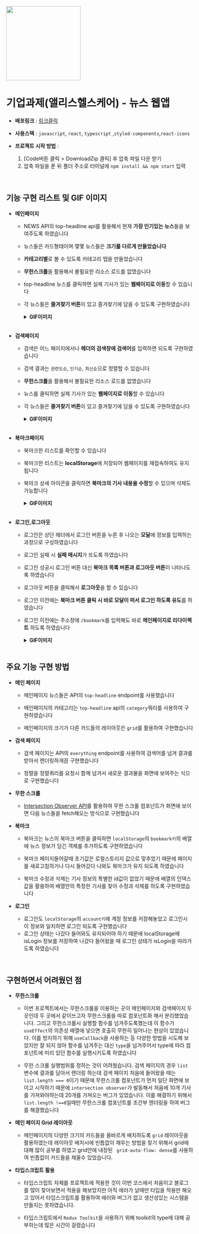 <img src='https://cdn.discordapp.com/attachments/1016940382061346880/1019400923870662756/news-newspaper-media-paper-press-article_108607.png' alt='' width='200'/>

# 기업과제(앨리스헬스케어) - 뉴스 웹앱

- **배포링크** : [링크클릭](https://codestates-fe-advanced-project-seokchanghwan-4.vercel.app/)
- **사용스택** : `javascript`, `react`, `typescript` ,`styled-components`,`react-icons`
- **프로젝트 시작 방법** :

  1.  [Code버튼 클릭 > DownloadZip 클릭] 후 압축 파일 다운 받기
  2.  압축 파일을 푼 뒤 폴더 주소로 터미널에 `npm install && npm start` 입력

<br/>

## 기능 구현 리스트 및 GIF 이미지

- **메인페이지**

  - NEWS API의 top-headline api를 활용해서 현재 **가장 인기있는 뉴스**들을 보여주도록 하였습니다
  - 뉴스들은 카드형태이며 몇몇 뉴스들은 **크기를 다르게 만들었습니다**
  - **카테고리별**로 볼 수 있도록 카테고리 탭을 만들었습니다
  - **무한스크롤**을 활용해서 불필요한 리소스 로드를 없앴습니다
  - top-headline 뉴스를 클릭하면 실제 기사가 있는 **웹페이지로 이동**할 수 있습니다
  - 각 뉴스들은 **즐겨찾기 버튼**이 있고 즐겨찾기에 담을 수 있도록 구현하였습니다
    <details>
    <summary><strong>GIF이미지</strong></summary>
    <div markdown='1'>
    <img src='https://cdn.discordapp.com/attachments/1016940382061346880/1019423197885632602/Sep-14-2022_10-43-21.gif' alt='' />

    > 첫 번째 이미지: 메인페이지 레이아웃 및 카테고리 탭과 무한스크롤 기능을 확인할 수 있습니다

    <img src='https://cdn.discordapp.com/attachments/1016940382061346880/1019422120188575836/Sep-14-2022_10-37-46.gif' alt='' />

    > 두 번째 이미지: 뉴스 클릭시 실제 웹페이지로 이동하는 것을 확인할 수 있습니다

    <img src='https://cdn.discordapp.com/attachments/1016940382061346880/1019422119853043802/Sep-14-2022_10-38-10.gif' alt='' />

    > 세 번째 이미지: 즐겨찾기 기능을 확인할 수 있습니다

    </div>
    </details>

    <br/>

- **검색페이지**

  - 검색은 어느 페이지에서나 **헤더의 검색창에 검색어**를 입력하면 되도록 구현하였습니다
  - 검색 결과는 `관련도순`, `인기순`, `최신순`으로 정렬할 수 있습니다
  - **무한스크롤**을 활용해서 불필요한 리소스 로드를 없앴습니다
  - 뉴스를 클릭하면 실제 기사가 있는 **웹페이지로 이동**할 수 있습니다
  - 각 뉴스들은 **즐겨찾기 버튼**이 있고 즐겨찾기에 담을 수 있도록 구현하였습니다
    <details>
    <summary><strong>GIF이미지</strong></summary>
    <div markdown='1'>
    <img src='https://cdn.discordapp.com/attachments/1016940382061346880/1019425568598540399/Sep-14-2022_10-51-45.gif' alt='' />

    > 첫 번째 이미지: 검색어 입력 후 결과와 정렬 기능, 무한스크롤 기능을 확인할 수 있습니다

    <img src='https://cdn.discordapp.com/attachments/1016940382061346880/1019425620125548604/Sep-14-2022_10-52-57.gif' alt='' />

    > 두 번째 이미지: 뉴스 클릭시 실제 웹페이지로 이동하는 것을 확인할 수 있습니다

    <img src='https://cdn.discordapp.com/attachments/1016940382061346880/1019425759590367323/Sep-14-2022_10-53-38.gif' alt='' />

    > 세 번째 이미지: 즐겨찾기 기능을 확인할 수 있습니다

    </div>
    </details>

    <br/>

- **북마크페이지**

  - 북마크한 리스트를 확인할 수 있습니다
  - 북마크한 리스트는 **localStorage**에 저장되어 웹페이지를 재접속하여도 유지 됩니다
  - 북마크 상세 아이콘을 클릭하면 **북마크의 기사 내용을 수정**할 수 있으며 삭제도 가능합니다
    <details>
    <summary><strong>GIF이미지</strong></summary>
    <div markdown='1'>
    <img src='https://cdn.discordapp.com/attachments/1016940382061346880/1019425759590367323/Sep-14-2022_10-53-38.gif' alt='' />

    > 첫 번째 이미지: 북마크 리스트와 북마크 기사 수정, 삭제 기능을 확인할 수 있습니다

    <img src='https://cdn.discordapp.com/attachments/1016940382061346880/1019427546191900782/Sep-14-2022_10-57-17.gif' alt='' />

    > 두 번째 이미지: 웹페이지를 재접속해도 북마크 리스트가 남아있는 것을 확인할 수 있습니다

    </div>
    </details>

    <br/>

- **로그인,로그아웃**

  - 로그인은 상단 헤더에서 로그인 버튼을 누른 후 나오는 **모달**에 정보를 입력하는 과정으로 구성하였습니다
  - 로그인 실패 시 **실패 메시지**가 뜨도록 하였습니다
  - 로그인 성공시 로그인 버튼 대신 **북마크 목록 버튼과 로그아웃 버튼**이 나타나도록 하였습니다
  - 로그아웃 버튼을 클릭해서 **로그아웃**을 할 수 있습니다
  - 로그인 이전에는 **북마크 버튼 클릭 시 바로 모달이 떠서 로그인 하도록 유도**를 하였습니다
  - 로그인 이전에는 주소창에 `/bookmark`를 입력해도 바로 **메인페이지로 리다이렉트** 하도록 하였습니다
    <details>
    <summary><strong>GIF이미지</strong></summary>
    <div markdown='1'>
    <img src='https://cdn.discordapp.com/attachments/1016940382061346880/1019430759121027112/Sep-14-2022_11-13-21.gif' alt='' />

    > 첫 번째 이미지: 로그인 과정과 로그인 실패시 실패 메시지를 확인할 수 있습니다

    <img src='https://cdn.discordapp.com/attachments/1016940382061346880/1019430709158486016/Sep-14-2022_11-13-03.gif' alt='' />
     
    > 두 번째 이미지: 로그인 이전에 일부 기능을 막아놓은 것을 확인할 수 있습니다

    </div>
    </details>
    <br/>

## 주요 기능 구현 방법

- **메인 페이지**

  - 메인페이지 뉴스들은 API의 `top-headline` endpoint를 사용했습니다

  - 메인페이지의 카테고리는 `top-headline` api의 `category`쿼리를 사용하여 구현하였습니다
  - 메인페이지의 크기가 다른 카드들의 레이아웃은 `grid`를 활용하여 구현했습니다

- **검색 페이지**

  - 검색 페이지는 API의 `everything` endpoint를 사용하여 검색어를 넘겨 결과를 받아서 렌더링하게끔 구현했습니다

  - 정렬을 정렬쿼리를 요청시 함께 넘겨서 새로운 결과물을 화면에 보여주는 식으로 구현했습니다

- **무한 스크롤**

  - [Intersection Observer API](https://developer.mozilla.org/ko/docs/Web/API/Intersection_Observer_API)를 활용하여 무한 스크롤 컴포넌트가 화면에 보이면 다음 뉴스들을 fetch해오는 방식으로 구현했습니다

- **북마크**

  - 북마크는 뉴스의 북마크 버튼을 클릭하면 `localStorage`의 `bookmark키`의 배열에 뉴스 정보가 담긴 객체를 추가하도록 구현하였습니다

  - 북마크 페이지들어갈때 초기값은 로컬스토리지 값으로 맞추었기 때문에 페이지를 새로고침하거나 다시 들어갔다 나와도 북마크가 유지 되도록 하였습니다
  - 북마크 수정과 삭제는 기사 정보의 특별한 id값이 없었기 때문에 배열의 인덱스 값을 활용하여 배열안의 특정한 기사를 찾아 수정과 삭제를 하도록 구현하였습니다

- **로그인**

  - 로그인도 `localStorage`의 `account키`에 계정 정보를 저장해놓았고 로그인시 이 정보와 일치하면 로그인 되도록 구현했습니다
  - 로그인 상태는 나갔다 들어와도 유지되어야 하기 때문에 localStorage에 isLogin 정보를 저장하여 나갔다 들어왔을 때 로그인 상태가 isLogin을 따라가도록 하였습니다

<br/>

## 구현하면서 어려웠던 점

- **무한스크롤**

  - 이번 프로젝트에서는 무한스크롤을 이용하는 곳이 메인페이지와 검색페이지 두 곳인데 두 곳에서 같이쓰고자 무한스크롤을 따로 컴포넌트화 해서 분리했었습니다. 그리고 무한스크롤시 실행할 함수를 넘겨주도록했는데 이 함수가 `useEffect`의 의존성 배열에 넣으면 호출히 무한히 일어나는 현상이 있었습니다. 이를 방지하기 위해 `useCallback`을 사용하는 등 다양한 방법을 시도해 보았지만 잘 되지 않아 함수를 넘겨주는 대신 `type`을 넘겨주어서 type에 따라 컴포넌트에 미리 있던 함수를 실행시키도록 하였습니다

  - 무한 스크롤 실행범위를 정하는 것이 어려웠습니다. 검색 페이지의 경우 `list` 변수에 결과를 담아서 렌더링 하는데 검색 페이지 처음에 들어왔을 때는 `list.length === 0`이기 때문에 무한스크롤 컴포넌트가 먼저 일단 화면에 보이고 시작하기 때문에 `intersection observer`가 발동해서 처음에 10개 기사를 가져와야하는데 20개를 가져오는 버그가 있었습니다. 이를 해결하기 위해서 `list.length !==0`일때만 무한스크롤 컴포넌트를 조건부 렌더링을 하여 버그를 해결했습니다

- **메인 페이지 Grid 레이아웃**

  - 메인페이지의 다양한 크기의 카드들을 올바르게 배치하도록 `grid` 레이아웃을 활용하였는데 레이아웃 배치시에 빈틈없이 채우는 방법을 찾기 위해서 grid에 대해 많이 공부를 하였고 grid안에 내장된 ` grid-auto-flow: dense`를 사용하여 빈틈없이 카드들을 채울수 있었습니다.

- **타입스크립트 활용**

  - 타입스크립트 자체를 프로젝트에 적용한 것이 이번 코스에서 처음이고 블로그를 많이 찾아보면서 적용을 해보았지만 아직 에러가 날때만 타입을 적용만 해오고 있어서 타입스크립트를 활용하여 에러와 버그가 없고 생산성있는 시스템을 만들지는 못하였습니다.

  - 타입스크립트에서 `Redux Toolkit`을 사용하기 위해 toolkit의 type에 대해 공부하는데 많은 시간이 걸렸습니다
